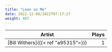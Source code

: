 ```yaml
---
title: "Lean on Me"
date: 2022-12-08/2022T07:17:27
weight: 487
---
```




 Artist | Plays 
----- | -----:
[Bill Withers]({{< ref "a95315">}}) | 1
